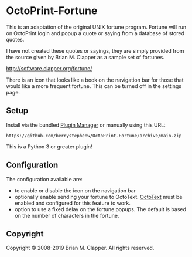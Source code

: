# OctoPrint-Fortune

This is an adaptation of the original UNIX fortune program. Fortune will 
run on OctoPrint login and popup a quote or saying from a database of stored quotes.

I have not created these quotes or sayings, they are simply provided from the
source given by Brian M. Clapper as a sample set of fortunes.

http://software.clapper.org/fortune/

There is an icon that looks like a book on the navigation bar for those that 
would like a more frequent fortune. This can be turned off in the settings page.

## Setup

Install via the bundled [Plugin Manager](https://docs.octoprint.org/en/master/bundledplugins/pluginmanager.html)
or manually using this URL:

    https://github.com/berrystephenw/OctoPrint-Fortune/archive/main.zip

This is a Python 3 or greater plugin!

## Configuration

The configuration available are:
* to enable or disable the icon on the navigation bar 
* optionally enable sending your fortune to OctoText. [OctoText](https://plugins.octoprint.org/plugins/OctoText/) must be enabled and configured for
this feature to work.
* option to use a fixed delay on the fortune popups. The default is based on
the number of characters in the fortune.
## Copyright
Copyright © 2008-2019 Brian M. Clapper. All rights reserved.
